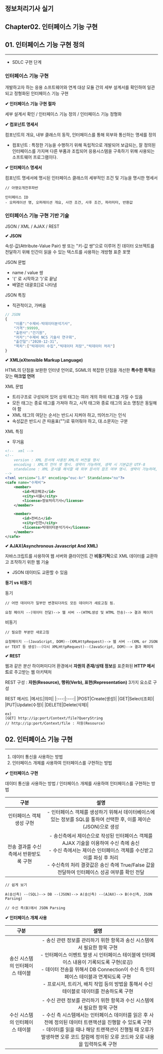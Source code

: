 ## 정보처리기사 실기

## Chapter02. 인터페이스 기능 구현

## 01. 인터페이스 기능 구현 정의 

<hr>

- SDLC 구현 단계

### 인터페이스 기능 구현

개발하고자 하는 응용 소프트웨어와 연계 대상 모듈 간의 세부 설계서를 확인하여 일관되고 정형화된 인터페이스 기능 구현

**✔ 인터페이스 기능 구현 절차**

세부 설계서 확인 / 인터페이스 기능 정의 / 인터페이스 기능 정형화

**✔ 컴포넌트 명세서**

컴포넌트의 개요, 내부 클래스의 동작, 인터페이스를 통해 외부와 통신하는 명세를 정의

- 컴포넌트 : 특정한 기능을 수행하기 위해 독립적으로 개발되어 보급되는, 잘 정의된 인터페이스를 가지며 다른 부품과 조립되어 응용시스템을 구축하기 위해 사용되는 소프트웨어 프로그램이다.

**✔ 인터페이스 명세서**

컴포넌트 명세서에 명시된 인터페이스 클래스의 세부적인 조건 및 기능을 명시한 명세서

```
// 아명오개전후파반

인터페이스 ID 
- 오퍼레이션 명, 오퍼레이션 개요, 사전 조건, 사후 조건, 파라미터, 반환값
```

### 인터페이스 기능 구현 기반 기술

JSON / XML / AJAX / REST

**✔ JSON**

속성-값(Attribute-Value Pair) 쌍 또는 "키-값 쌍"으로 이루어 진 데이터 오브젝트를 전달하기 위해 인간이 읽을 수 있는 텍스트를 사용하는 개방형 표준 포맷

JSON 문법

- name / value 쌍
- '{' 로 시작하고 '}'로 끝남
- 배열은 대괄호[]로 나타냄

JSON 특징
- 직관적이고, 가벼움


```javascript
// JSON
{
    "이름":"수제비-빅데이터분석기사",
    "가격":99999,
    "출판사":"건기원",
    "저자":"수제비 NCS 기술사 연구회",
    "출간일":"2020-12-31",
    "목차":["빅데이터 수집","빅데이터 저장","빅데이터 처리"]
}
```

**✔ XML(eXtensible Markup Language)**

HTML의 단점을 보완한 인터넷 언어로, SGML의 복잡한 단점을 개선한 **특수한 목적**을 갖는 **마크업 언어**

XML 문법
- 트리구조로 구성되어 있어 상위 태그는 여러 개의 하위 태그를 가질 수 있음
- 모든 태그는 종료 태그를 가져야 하고, 시작 태그와 종료 태그의 요소 명칭은 동일해야 함
- XML 태그의 여닫는 순서는 반드시 지켜야 하고, 띄어쓰기는 인식
- 속성값은 반드시 큰 따옴표("")로 묶어줘야 하고, 대.소문자는 구분

XML 특징
- 무거움

```xml
<!--  xml -->
<!-- 
    version : XML 문서에 사용된 XML의 버전을 명시
    encoding : XML의 언어 셋 명시. 생략이 가능하며, 생략 시 기본값은 UTF-8
    standalone : XML 문서를 해석할 때 외부 문서의 참조 여부 명시. 생략이 가능하며, 생략 시 기본값은 no로 외부 문서를 참조한다는 의미
-->
<?xml version="1.0" encoding="euc-kr" Standalone="no"?>
<cafe name="수제비">
    <member>
        <id>페코페코</id>
        <city>서울</city>
        <license>정보처리기사</license>
    </member>

    <member>
        <id>컨버스</id>
        <city>인천</city>
        <license>빅데이터분석기사</license>
    </member>
</cafe>
```

**✔ AJAX(Asynchronous Javascript And XML)**

자바스크립트를 사용하여 웹 서버와 클라이언트 간 **비동기적**으로 XML 데이터를 교환하고 조작하기 위한 웹 기술

- JSON 데이터도 교환할 수 있음

**동기 vs 비동기**

동기

```
// 어떤 데이터가 일부만 변경되더라도 모든 데이터가 새로고침 됨.

요청 페이지 --(데이터 전달)--> 웹 서버 --(HTML생성 및 HTML 전송)--> 결과 페이지
```

비동기

```
// 필요한 부분만 새로고침

요청페이지 --(JavaScript, DOM)--(XMLHttpRequest)--> 웹 서버 --(XML or JSON or TEXT 등 생성)--(다시 XMLHttpRequest)--(JavaScript, DOM)--> 결과 페이지
```

**✔ REST**

웹과 같은 분산 하이퍼미디어 환경에서 **자원의 존재/상태 정보**를 표준화된 **HTTP 메서드**로 주고받는 웹 아키텍처

REST 구성 : **자원(Resource), 행위(Verb), 표현(Representation)** 3가지 요소로 구성

REST 메서드
|메서드|의미|
|:---:|:---:|
|POST|Create(생성)|
|GET|Select(조회)|
|PUT|Update(수정)|
|DELETE|Delete(삭제)|

```
ex)
[GET] http://ip:port/Context/file?QueryString
// http://ip:port/Context/file : 자원(Resource)
```

## 02. 인터페이스 기능 구현 

<hr>

1. 데이터 통신을 사용하는 방법 
2. 인터페이스 개체를 사용하여 인터페이스를 구현하는 방법

**✔ 인터페이스 구현**

데이터 통신을 사용하는 방법 / 인터페이스 개체를 사용하여 인터페이스를 구현하는 방법

|구분|설명|
|:--:|:--:|
|인터페이스 객체 생성 구현|- 인터페이스 객체를 생성하기 위해서 데이터베이스에 있는 정보를 SQL을 통하여 선택한 후, 이를 제이슨(JSON)으로 생성|
|전송 결과를 수신측에서 반환받도록 구현|- 송신측에서 제이슨으로 작성된 인터페이스 객체를 AJAX 기술을 이용하여 수신 측에 송신 <br> - 수신 측에서는 제이슨 인터페이스 객체를 수신받고 이를 파싱 후 처리 <br> - 수신측의 처리 결괏값은 송신 측에 True/False 값을 전달하여 인터페이스 성공 여부를 확인 전달|

```
// 쉽게 보기

A(송신측) --(SQL)--> DB --(JSON)--> A(송신측) --(AJAX)--> B(수신측, JSON Parsing)

// 수신 측(B)에서 JSON Parsing
```

**✔ 인터페이스 개체 사용**


|구분|설명|
|:--:|:--:|
|송신 시스템의 인터페이스 테이블|- 송신 관련 정보를 관리하기 위한 항목과 송신 시스템에서 필요한 항목 구현 <br> - 인터페이스 이벤트 발생 시 인터페이스 테이블에 인터페이스 내용이 기록되도록 구현(로깅) <br> - 데이터 전송을 위해서 DB Connection이 수신 측 인터페이스 테이블과 연계되도록 구현 <br> - 프로시저, 트리거, 배치 작업 등의 방법을 통해서 수신 테이블로 데이터를 전송하도록 구현|
|수신 시스템의 인터페이스 테이블|- 수신 관련 정보를 관리하기 위한 항목과 수신 시스템에서 필요한 항목 구현 <br> - 수신 측 시스템에서는 인터페이스 데이터를 읽은 후 사전에 정의된 데이터 트랜잭션을 진행할 수 있도록 구현 <br> - 데이터를 읽을 때나 해당 트랜잭션이 진행될 때 오류가 발생하면 오류 코드 칼럼에 정의된 오류 코드와 오류 내용을 입력하도록 구현|